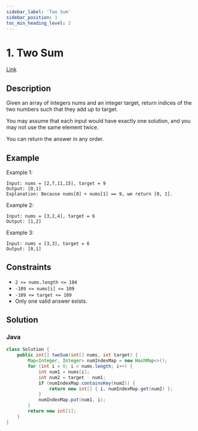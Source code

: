 ```yaml
---
sidebar_label: 'Two Sum'
sidebar_position: 1
toc_min_heading_level: 2
---
```


# 1. Two Sum

[Link](https://leetcode.cn/problems/two-sum/)

## Description
Given an array of integers nums and an integer target, return indices of the two numbers such that they add up to target.

You may assume that each input would have exactly one solution, and you may not use the same element twice.

You can return the answer in any order.


## Example
Example 1:
```
Input: nums = [2,7,11,15], target = 9
Output: [0,1]
Explanation: Because nums[0] + nums[1] == 9, we return [0, 1].
```
Example 2:
```
Input: nums = [3,2,4], target = 6
Output: [1,2]
```
Example 3:
```
Input: nums = [3,3], target = 6
Output: [0,1]
```

## Constraints
- `2 <= nums.length <= 104`
- `-109 <= nums[i] <= 109`
- `-109 <= target <= 109`
- Only one valid answer exists.


## Solution
### Java
```java
class Solution {
    public int[] twoSum(int[] nums, int target) {
        Map<Integer, Integer> numIndexMap = new HashMap<>();
        for (int i = 0; i < nums.length; i++) {
            int num1 = nums[i];
            int num2 = target - num1;
            if (numIndexMap.containsKey(num2)) {
                return new int[] { i, numIndexMap.get(num2) };
            }
            numIndexMap.put(num1, i);
        }
        return new int[1];
    }
}
```